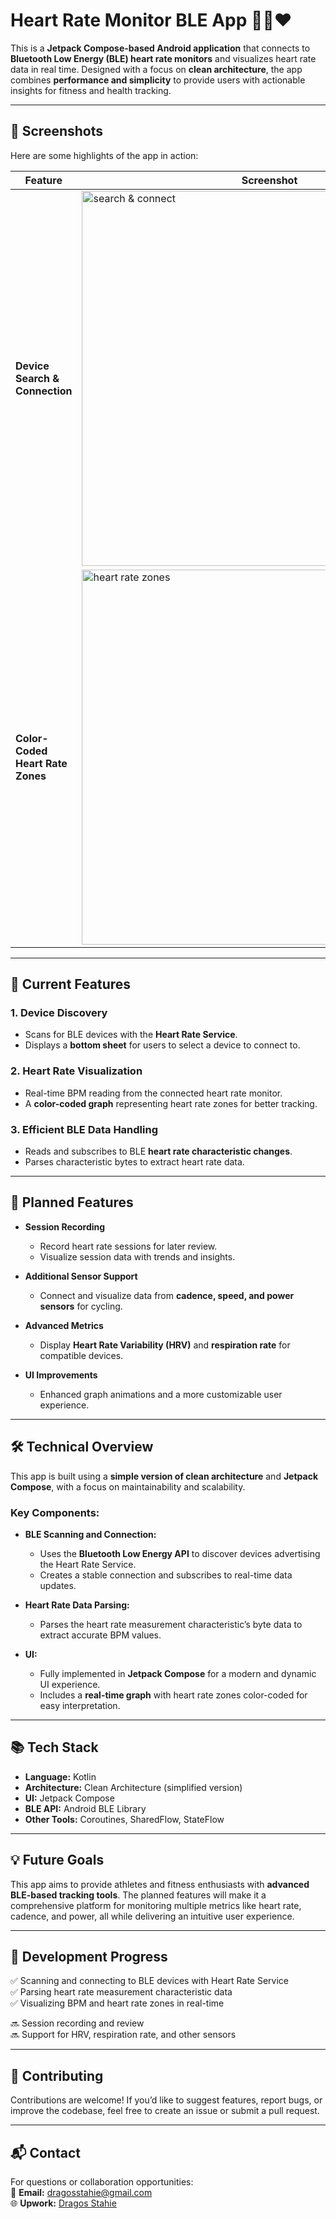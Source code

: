 # Heart Rate Monitor BLE App 🚴‍♂️❤️  

This is a **Jetpack Compose-based Android application** that connects to **Bluetooth Low Energy (BLE) heart rate monitors** and visualizes heart rate data in real time. Designed with a focus on **clean architecture**, the app combines **performance and simplicity** to provide users with actionable insights for fitness and health tracking.

---

## 📸 Screenshots  

Here are some highlights of the app in action:  

| Feature                         | Screenshot                                                                                                                         |
|---------------------------------|------------------------------------------------------------------------------------------------------------------------------------|
| **Device Search & Connection**  |  <img src="https://github.com/user-attachments/assets/d92580e8-1bb7-447e-8726-43766d2cebd5" alt="search & connect" height="600"/>  |
| **Color-Coded Heart Rate Zones**|  <img src="https://github.com/user-attachments/assets/fe96d1c0-5b3b-459f-b50b-fe8415da0f4f" alt="heart rate zones" height="600"/>  |

---

## 🌟 Current Features  

### 1. Device Discovery  
- Scans for BLE devices with the **Heart Rate Service**.  
- Displays a **bottom sheet** for users to select a device to connect to.


### 2. Heart Rate Visualization  
- Real-time BPM reading from the connected heart rate monitor.  
- A **color-coded graph** representing heart rate zones for better tracking.  


### 3. Efficient BLE Data Handling  
- Reads and subscribes to BLE **heart rate characteristic changes**.  
- Parses characteristic bytes to extract heart rate data.

---

## 🚀 Planned Features  

- **Session Recording**  
   - Record heart rate sessions for later review.  
   - Visualize session data with trends and insights.

- **Additional Sensor Support**  
   - Connect and visualize data from **cadence, speed, and power sensors** for cycling.  

- **Advanced Metrics**  
   - Display **Heart Rate Variability (HRV)** and **respiration rate** for compatible devices.

- **UI Improvements**  
   - Enhanced graph animations and a more customizable user experience.

---

## 🛠️ Technical Overview  

This app is built using a **simple version of clean architecture** and **Jetpack Compose**, with a focus on maintainability and scalability.

### Key Components:  
- **BLE Scanning and Connection:**  
  - Uses the **Bluetooth Low Energy API** to discover devices advertising the Heart Rate Service.  
  - Creates a stable connection and subscribes to real-time data updates.  

- **Heart Rate Data Parsing:**  
  - Parses the heart rate measurement characteristic’s byte data to extract accurate BPM values.  

- **UI:**  
  - Fully implemented in **Jetpack Compose** for a modern and dynamic UI experience.  
  - Includes a **real-time graph** with heart rate zones color-coded for easy interpretation.  

---

## 📚 Tech Stack  

- **Language:** Kotlin  
- **Architecture:** Clean Architecture (simplified version)  
- **UI:** Jetpack Compose  
- **BLE API:** Android BLE Library  
- **Other Tools:** Coroutines, SharedFlow, StateFlow  

---

## 💡 Future Goals  

This app aims to provide athletes and fitness enthusiasts with **advanced BLE-based tracking tools**. The planned features will make it a comprehensive platform for monitoring multiple metrics like heart rate, cadence, and power, all while delivering an intuitive user experience.

---

## 🚧 Development Progress  

✅ Scanning and connecting to BLE devices with Heart Rate Service  
✅ Parsing heart rate measurement characteristic data  
✅ Visualizing BPM and heart rate zones in real-time  

🔜 Session recording and review  
🔜 Support for HRV, respiration rate, and other sensors  

---

## 🤝 Contributing  

Contributions are welcome! If you’d like to suggest features, report bugs, or improve the codebase, feel free to create an issue or submit a pull request.  

---

## 📬 Contact  

For questions or collaboration opportunities:  
📧 **Email:** [dragosstahie@gmail.com](mailto:dragosstahie@gmail.com)  
🌐 **Upwork:** [Dragos Stahie](https://www.upwork.com/freelancers/~01ba2fc4047884c4f3)
